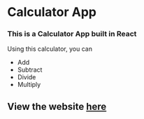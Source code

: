 # Calculator App

### This is a Calculator App built in React

Using this calculator, you can

* Add
* Subtract
* Divide
* Multiply

## View the website [here](https://alexchachkhiani.github.io/calculator-app/)
